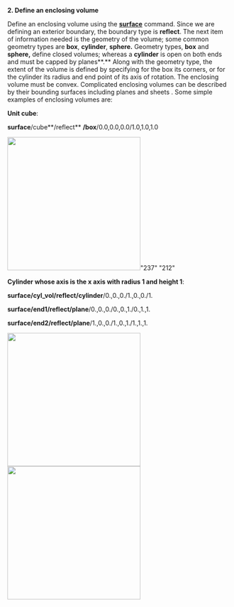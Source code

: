 
**2. Define an enclosing volume**

Define an enclosing volume using the [**surface**](commands/SURFACE.md)
 command. Since we are defining an exterior boundary, the boundary type
is **reflect**. The next item of information needed is the geometry of
the volume; some common geometry types are **box**, **cylinder**,
**sphere.** Geometry types, **box** and **sphere,** define closed
volumes; whereas a **cylinder** is open on both ends and must be capped
by planes**.** Along with the geometry type, the extent of the volume is
defined by specifying for the box its corners, or for the cylinder its
radius and end point of its axis of rotation. The enclosing volume must
be convex. Complicated enclosing volumes can be described by their
bounding surfaces including planes and sheets . Some simple examples of
enclosing volumes are:

**Unit cube**:

**surface**/cube**/reflect** **/box**/0.0,0.0,0.0/1.0,1.0,1.0

<img height="300" width="300" src="https://lanl.github.io/docs/assets/images/Image219.gif">"237" "212"

**Cylinder whose axis is the x axis with radius 1 and height 1**:

**surface/cyl\_vol/reflect/cylinder**/0.,0.,0./1.,0.,0./1.

**surface/end1/reflect/plane**/0.,0.,0./0.,0.,1./0.,1.,1.

**surface/end2/reflect/plane**/1.,0.,0./1.,0.,1./1.,1.,1.

<img height="300" width="300" src="https://lanl.github.io/docs/assets/images/Image220.gif">
<img height="300" width="300" src="https://lanl.github.io/docs/assets/images/Image221.gif">
